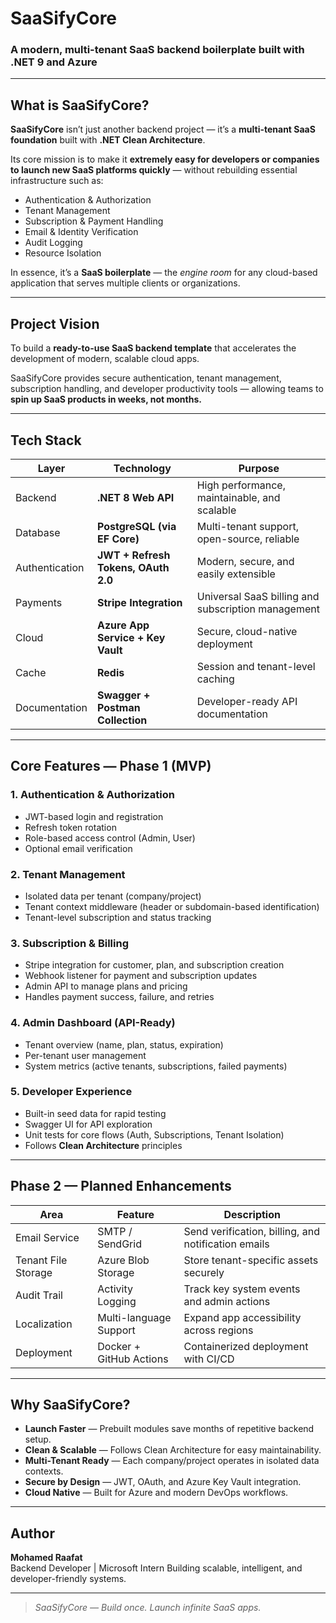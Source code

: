 # SaaSifyCore
### A modern, multi-tenant SaaS backend boilerplate built with **.NET 9** and **Azure**

---

## What is SaaSifyCore?

**SaaSifyCore** isn’t just another backend project — it’s a **multi-tenant SaaS foundation** built with **.NET Clean Architecture**.  

Its core mission is to make it **extremely easy for developers or companies to launch new SaaS platforms quickly** — without rebuilding essential infrastructure such as:

- Authentication & Authorization  
- Tenant Management  
- Subscription & Payment Handling  
- Email & Identity Verification  
- Audit Logging  
- Resource Isolation  

In essence, it’s a **SaaS boilerplate** — the *engine room* for any cloud-based application that serves multiple clients or organizations.

---

## Project Vision

To build a **ready-to-use SaaS backend template** that accelerates the development of modern, scalable cloud apps.  

SaaSifyCore provides secure authentication, tenant management, subscription handling, and developer productivity tools — allowing teams to **spin up SaaS products in weeks, not months.**

---

## Tech Stack

| Layer | Technology | Purpose |
|-------|-------------|----------|
| Backend | **.NET 8 Web API** | High performance, maintainable, and scalable |
| Database | **PostgreSQL (via EF Core)** | Multi-tenant support, open-source, reliable |
| Authentication | **JWT + Refresh Tokens, OAuth 2.0** | Modern, secure, and easily extensible |
| Payments | **Stripe Integration** | Universal SaaS billing and subscription management |
| Cloud | **Azure App Service + Key Vault** | Secure, cloud-native deployment |
| Cache | **Redis** | Session and tenant-level caching |
| Documentation | **Swagger + Postman Collection** | Developer-ready API documentation |

---

## Core Features — Phase 1 (MVP)

### 1. Authentication & Authorization
- JWT-based login and registration  
- Refresh token rotation  
- Role-based access control (Admin, User)  
- Optional email verification  

### 2. Tenant Management
- Isolated data per tenant (company/project)  
- Tenant context middleware (header or subdomain-based identification)  
- Tenant-level subscription and status tracking  

### 3. Subscription & Billing
- Stripe integration for customer, plan, and subscription creation  
- Webhook listener for payment and subscription updates  
- Admin API to manage plans and pricing  
- Handles payment success, failure, and retries  

### 4. Admin Dashboard (API-Ready)
- Tenant overview (name, plan, status, expiration)  
- Per-tenant user management  
- System metrics (active tenants, subscriptions, failed payments)  

### 5. Developer Experience
- Built-in seed data for rapid testing  
- Swagger UI for API exploration  
- Unit tests for core flows (Auth, Subscriptions, Tenant Isolation)  
- Follows **Clean Architecture** principles

---

## Phase 2 — Planned Enhancements

| Area | Feature | Description |
|-------|----------|-------------|
| Email Service | SMTP / SendGrid | Send verification, billing, and notification emails |
| Tenant File Storage | Azure Blob Storage | Store tenant-specific assets securely |
| Audit Trail | Activity Logging | Track key system events and admin actions |
| Localization | Multi-language Support | Expand app accessibility across regions |
| Deployment | Docker + GitHub Actions | Containerized deployment with CI/CD |

---

## Why SaaSifyCore?

- **Launch Faster** — Prebuilt modules save months of repetitive backend setup.  
- **Clean & Scalable** — Follows Clean Architecture for easy maintainability.  
- **Multi-Tenant Ready** — Each company/project operates in isolated data contexts.  
- **Secure by Design** — JWT, OAuth, and Azure Key Vault integration.  
- **Cloud Native** — Built for Azure and modern DevOps workflows.  

---

## Author

**Mohamed Raafat**  
Backend Developer | Microsoft Intern
Building scalable, intelligent, and developer-friendly systems.  

---

> *SaaSifyCore — Build once. Launch infinite SaaS apps.*
